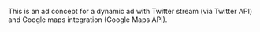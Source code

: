 This is an ad concept for a dynamic ad with Twitter stream (via Twitter API) and Google maps integration (Google Maps API).
